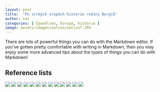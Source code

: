 ```yaml
---
layout: post
title:  "Po strmých stopách historie rodiny Borgiů"
author: sal
categories: [ Španělsko, Evropa, historie ]
image: assets/images/xativa/xativa7.JPG
---
```

There are lots of powerful things you can do with the Markdown editor. If you've gotten pretty comfortable with writing in Markdown, then you may enjoy some more advanced tips about the types of things you can do with Markdown!

## Reference lists
<img src="/assets/xativa/xativa1.jpg">
<img src="/assets/xativa/xativa2.jpg">
<img src="/assets/xativa/xativa3.jpg">
<img src="/assets/xativa/xativa4.jpg">
<img src="/assets/xativa/xativa5.jpg">
<img src="/assets/xativa/xativa6.jpg">
<img src="/assets/xativa/xativa1.jpg">
<img src="/assets/xativa/xativa8.jpg">
<img src="/assets/xativa/xativa9.jpg">
<img src="/assets/xativa/xativa10.jpg">
<img src="/assets/xativa/xativa11.jpg">
<img src="/assets/xativa/xativa12.jpg">
<img src="/assets/xativa/xativa13.jpg">
